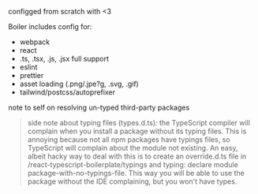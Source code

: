 configged from scratch with <3

Boiler includes config for: 

- webpack
- react
- .ts, .tsx, .js, .jsx full support
- eslint
- prettier
- asset loading (.png/.jpe?g, .svg, .gif)
- tailwind/postcss/autoprefixer


note to self on resolving un-typed third-party packages

> side note about typing files (types.d.ts): the TypeScript compiler will complain when you install a package without its typing files. This is annoying because not all npm packages have typings files, so TypeScript will complain about the module not existing. An easy, albeit hacky way to deal with this is to create an override.d.ts file in /react-typescript-boilerplate/typings and typing: declare module package-with-no-typings-file. This way you will be able to use the package without the IDE complaining, but you won't have types.
